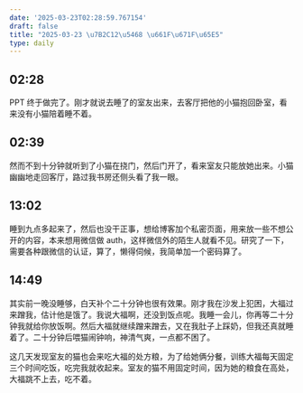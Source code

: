 ```yaml
---
date: '2025-03-23T02:28:59.767154'
draft: false
title: "2025-03-23 \u7B2C12\u5468 \u661F\u671F\u65E5"
type: daily
---
```


## 02:28

PPT 终于做完了。刚才就说去睡了的室友出来，去客厅把他的小猫抱回卧室，看来没有小猫陪着睡不着。


## 02:39

然而不到十分钟就听到了小猫在挠门，然后门开了，看来室友只能放她出来。小猫幽幽地走回客厅，路过我书房还侧头看了我一眼。


## 13:02

睡到九点多起来了，然后也没干正事，想给博客加个私密页面，用来放一些不想公开的内容，本来想用微信做 auth，这样微信外的陌生人就看不见。研究了一下，需要各种跟微信的认证，算了，懒得伺候，我简单加一个密码算了。


## 14:49

其实前一晚没睡够，白天补个二十分钟也很有效果。刚才我在沙发上犯困，大福过来蹭我，估计他是饿了。我说大福啊，还没到饭点呢。我睡一会儿，你再等二十分钟我就给你放饭啊。然后大福就继续蹭来蹭去，又在我肚子上踩奶，但我还真就睡着了。二十分钟后喂猫闹钟响，神清气爽，一点都不困了。


这几天发现室友的猫也会来吃大福的处方粮，为了给她俩分餐，训练大福每天固定三个时间吃饭，吃完我就收起来。室友的猫不用固定时间，因为她的粮食在高处，大福跳不上去，吃不着。

